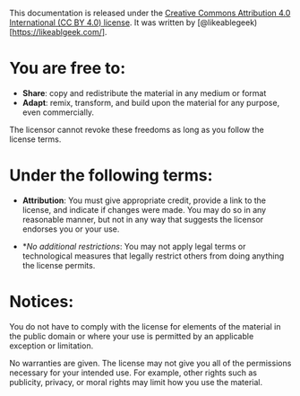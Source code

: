 This documentation is released under the [Creative Commons Attribution 4.0 International (CC BY 4.0) license](https://creativecommons.org/licenses/by/4.0/). It was written by [@likeablegeek)[https://likeablgeek.com/].

# You are free to:

* **Share**: copy and redistribute the material in any medium or format
* **Adapt**: remix, transform, and build upon the material for any purpose, even commercially.

The licensor cannot revoke these freedoms as long as you follow the license terms.

# Under the following terms:

* **Attribution**: You must give appropriate credit, provide a link to the license, and indicate if changes were made. You may do so in any reasonable manner, but not in any way that suggests the licensor endorses you or your use.

* **No additional restrictions*: You may not apply legal terms or technological measures that legally restrict others from doing anything the license permits.

# Notices:

You do not have to comply with the license for elements of the material in the public domain or where your use is permitted by an applicable exception or limitation.

No warranties are given. The license may not give you all of the permissions necessary for your intended use. For example, other rights such as publicity, privacy, or moral rights may limit how you use the material.
